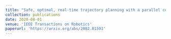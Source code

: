 ```yaml
---
title: "Safe, optimal, real-time trajectory planning with a parallel constrained bernstein algorithm"
collection: publications
date: 2020-08-01
venue: 'IEEE Transactions on Robotics'
paperurl: 'https://arxiv.org/abs/2002.01591'
---
```

